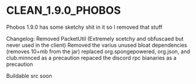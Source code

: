 # CLEAN_1.9.0_PHOBOS
Phobos 1.9.0 has some sketchy shit in it so I removed that stuff

Changelog:
Removed PacketUtil (Extremely scetchy and obfuscaed but never used in the client)
Removed the varius unused bloat dependencies (removes 10+mb from the jar)
replaced org.spongepowered, org.json, and club.minnced as a precaution
repaced the discord rpc bianaries as a precaution


Buildable src soon
